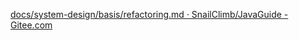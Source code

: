 [docs/system-design/basis/refactoring.md · SnailClimb/JavaGuide - Gitee.com](https://gitee.com/SnailClimb/JavaGuide/blob/main/docs/system-design/basis/refactoring.md#https://gitee.com/link?target=https%3A%2F%2Fgithub.com%2Filuwatar%2Fjava-design-patterns)